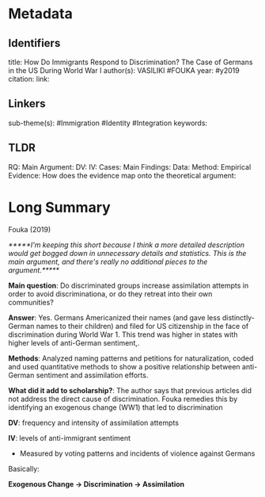 # Metadata
## Identifiers
title: How Do Immigrants Respond to Discrimination? The Case of Germans in the US During World War I
author(s): VASILIKI #FOUKA
year: #y2019
citation:
link:

## Linkers

sub-theme(s): #Immigration #Identity #Integration 
keywords:

## TLDR

RQ:
Main Argument:
DV:
IV:
Cases:
Main Findings:
Data:
Method:
Empirical Evidence: 
How does the evidence map onto the theoretical argument: 

# Long Summary


Fouka (2019)

*\*\*\*\*\*I'm keeping this short because I think a more detailed
description would get bogged down in unnecessary details and statistics.
This is the main argument, and there's really no additional pieces to
the argument.\*\*\*\*\**

**Main question**: Do discriminated groups increase assimilation
attempts in order to avoid discriminationa, or do they retreat into
their own communities?

**Answer**: Yes. Germans Americanized their names (and gave less
distinctly-German names to their children) and filed for US citizenship
in the face of discrimination during World War 1. This trend was higher
in states with higher levels of anti-German sentiment,.

**Methods**: Analyzed naming patterns and petitions for naturalization,
coded and used quantitative methods to show a positive relationship
between anti-German sentiment and assimilation efforts.

**What did it add to scholarship?**: The author says that previous
articles did not address the direct cause of discrimination. Fouka
remedies this by identifying an exogenous change (WW1) that led to
discrimination

**DV**: frequency and intensity of assimilation attempts

**IV**: levels of anti-immigrant sentiment

-   Measured by voting patterns and incidents of violence against
    Germans

Basically:

**Exogenous Change → Discrimination → Assimilation**
